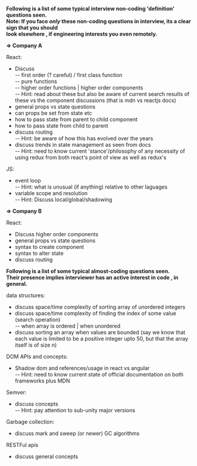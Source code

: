 **Following is a list of some typical interview non-coding 'definition' questions seen.  
Note: If you face ***only*** these non-coding questions in interview, its a clear sign that you should  
look elsewhere , if engineering interests you even remotely.**

**=> Company A**   

React:  
- Discuss  
-- first order (? careful) / first class function  
-- pure functions  
-- higher order functions | higher order components   
-- Hint: read about these but also be aware of current search results of these vs 
the component discussions (that is mdn vs reactjs docs)
- general props vs state questions
- can props be set from state etc
- how to pass state from parent to child component
- how to pass state from child to parent
- discuss routing  
-- Hint: be aware of how this has evolved over the years
- discuss trends in state management as seen from docs  
-- Hint: need to know current 'stance'/philosophy of any necessity of using redux 
from both react's point of view as well as redux's

JS:
- event loop  
-- Hint: what is unusual (if anything) relative to other laguages  
- variable scope and resolution  
-- Hint: Discuss local/global/shadowing

**=> Company B**     

React:  
- Discuss  higher order components
- general props vs state questions
- syntax to create component
- syntax to alter state
- discuss routing  

**Following is a list of some typical almost-coding questions seen.  
Their presence implies interviewer has an active interest in code , in general.**

data structures:
- discuss space/time complexity of sorting array of  unordered integers  
- discuss space/time complexity of finding the index of some value (search operation)  
-- when array is ordered | when unordered  
- discuss sorting an array when values are bounded (say we know that each
value is limited to be a positive integer upto 50, but that the array itself is of size n)

DOM APIs and concepts:
- Shadow dom and references/usage in react vs angular  
-- Hint: need to know current state of official documentation on both frameworks plus MDN  

Semver:
- discuss concepts  
-- Hint: pay attention to sub-unity major versions

Garbage collection:
- discuss mark and sweep (or newer) GC algorithms

RESTFul apis
- discuss general concepts
